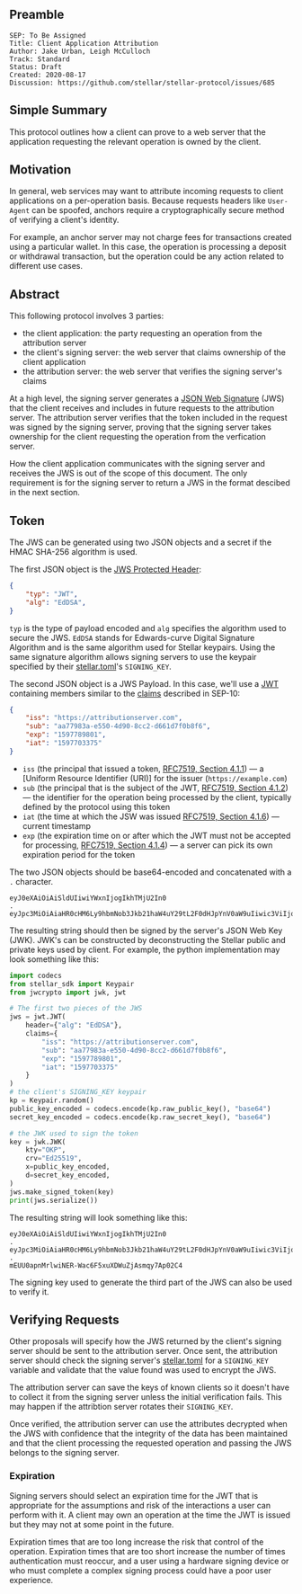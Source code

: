 ## Preamble

```
SEP: To Be Assigned
Title: Client Application Attribution
Author: Jake Urban, Leigh McCulloch
Track: Standard
Status: Draft
Created: 2020-08-17
Discussion: https://github.com/stellar/stellar-protocol/issues/685
```

## Simple Summary
This protocol outlines how a client can prove to a web server that the application requesting the relevant operation is owned by the client.

## Motivation
In general, web services may want to attribute incoming requests to client applications on a per-operation basis. Because requests headers like `User-Agent` can be spoofed, anchors require a cryptographically secure method of verifying a client's identity.

For example, an anchor server may not charge fees for transactions created using a particular wallet. In this case, the operation is processing a deposit or withdrawal transaction, but the operation could be any action related to different use cases.

## Abstract
This following protocol involves 3 parties:

- the client application: the party requesting an operation from the attribution server 
- the client's signing server: the web server that claims ownership of the client application
- the attribution server: the web server that verifies the signing server's claims

At a high level, the signing server generates a [JSON Web Signature](https://www.rfc-editor.org/rfc/rfc7515.html) (JWS) that the client receives and includes in future requests to the attribution server. The attribution server verifies that the token included in the request was signed by the signing server, proving that the signing server takes ownership for the client requesting the operation from the verfication server.

How the client application communicates with the signing server and receives the JWS is out of the scope of this document. The only requirement is for the signing server to return a JWS in the format descibed in the next section.

## Token

The JWS can be generated using two JSON objects and a secret if the HMAC SHA-256 algorithm is used.

The first JSON object is the [JWS Protected Header](https://www.rfc-editor.org/rfc/rfc7515.html#section-4):
```json
{
    "typ": "JWT",
    "alg": "EdDSA",
}
```

`typ` is the type of payload encoded and `alg` specifies the algorithm used to secure the JWS. `EdDSA` stands for Edwards-curve Digital Signature Algorithm and is the same algorithm used for Stellar keypairs. Using the same signature algorithm allows signing servers to use the keypair specified by their [stellar.toml](sep-0001.md)'s `SIGNING_KEY`.

The second JSON object is a JWS Payload. In this case, we'll use a [JWT](http://www.rfc-editor.org/info/rfc7519) containing members similar to the [claims](https://www.rfc-editor.org/rfc/rfc7519.html#section-4.1) described in SEP-10:

```json
{
    "iss": "https://attributionserver.com",
    "sub": "aa77983a-e550-4d90-8cc2-d661d7f0b8f6",
    "exp": "1597789801",
    "iat": "1597703375"
}
```

* `iss` (the principal that issued a token, [RFC7519, Section 4.1.1](https://tools.ietf.org/html/rfc7519#section-4.1.1)) — a [Uniform Resource Identifier (URI)] for the issuer (`https://example.com`)
* `sub` (the principal that is the subject of the JWT, [RFC7519, Section 4.1.2](https://tools.ietf.org/html/rfc7519#section-4.1.2)) — the identifier for the operation being processed by the client, typically defined by the protocol using this token
* `iat` (the time at which the JSW was issued [RFC7519, Section 4.1.6](https://tools.ietf.org/html/rfc7519#section-4.1.6)) — current timestamp
* `exp` (the expiration time on or after which the JWT must not be accepted for processing, [RFC7519, Section 4.1.4](https://tools.ietf.org/html/rfc7519#section-4.1.4)) — a server can pick its own expiration period for the token

The two JSON objects should be base64-encoded and concatenated with a `.` character. 
```
eyJ0eXAiOiAiSldUIiwiYWxnIjogIkhTMjU2In0
.
eyJpc3MiOiAiaHR0cHM6Ly9hbmNob3Jkb21haW4uY29tL2F0dHJpYnV0aW9uIiwic3ViIjogImFhNzc5ODNhLWU1NTAtNGQ5MC04Y2MyLWQ2NjFkN2YwYjhmNiIsImV4cCI6ICIxNTk3Nzg5ODAxIiwiaWF0IjogIjE1OTc3MDMzNzUifQ
```

The resulting string should then be signed by the server's JSON Web Key (JWK). JWK's can be constructed by deconstructing the Stellar public and private keys used by client. For example, the python implementation may look something like this:
```python
import codecs
from stellar_sdk import Keypair
from jwcrypto import jwk, jwt

# The first two pieces of the JWS
jws = jwt.JWT(
    header={"alg": "EdDSA"},
    claims={
        "iss": "https://attributionserver.com",
        "sub": "aa77983a-e550-4d90-8cc2-d661d7f0b8f6",
        "exp": "1597789801",
        "iat": "1597703375"
    }   
)
# the client's SIGNING_KEY keypair
kp = Keypair.random()
public_key_encoded = codecs.encode(kp.raw_public_key(), "base64")
secret_key_encoded = codecs.encode(kp.raw_secret_key(), "base64")

# the JWK used to sign the token
key = jwk.JWK(
    kty="OKP",
    crv="Ed25519",
    x=public_key_encoded,
    d=secret_key_encoded,
)
jws.make_signed_token(key)
print(jws.serialize())
```

The resulting string will look something like this:
```
eyJ0eXAiOiAiSldUIiwiYWxnIjogIkhTMjU2In0
.
eyJpc3MiOiAiaHR0cHM6Ly9hbmNob3Jkb21haW4uY29tL2F0dHJpYnV0aW9uIiwic3ViIjogImFhNzc5ODNhLWU1NTAtNGQ5MC04Y2MyLWQ2NjFkN2YwYjhmNiIsImV4cCI6ICIxNTk3Nzg5ODAxIiwiaWF0IjogIjE1OTc3MDMzNzUifQ
.
mEUU0apnMrlwiNER-Wac6F5xuXDWuZjAsmqy7Ap02C4
```

The signing key used to generate the third part of the JWS can also be used to verify it. 

## Verifying Requests
Other proposals will specify how the JWS returned by the client's signing server should be sent to the attribution server. Once sent, the attribution server should check the signing server's [stellar.toml](sep-0001.md) for a `SIGNING_KEY` variable and validate that the value found was used to encrypt the JWS.

The attribution server can save the keys of known clients so it doesn't have to collect it from the signing server unless the initial verification fails. This may happen if the attribtion server rotates their `SIGNING_KEY`.

Once verified, the attribution server can use the attributes decrypted when the JWS with confidence that the integrity of the data has been maintained and that the client processing the requested operation and passing the JWS belongs to the signing server.

### Expiration
Signing servers should select an expiration time for the JWT that is appropriate for the assumptions and risk of the interactions a user can perform with it. A client may own an operation at the time the JWT is issued but they may not at some point in the future. 

Expiration times that are too long increase the risk that control of the operation. Expiration times that are too short increase the number of times authentication must reoccur, and a user using a hardware signing device or who must complete a complex signing process could have a poor user experience.